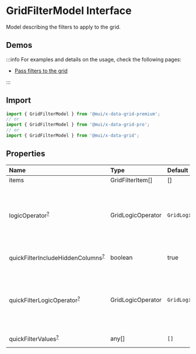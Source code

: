 # GridFilterModel Interface

<p class="description">Model describing the filters to apply to the grid.</p>

## Demos

:::info
For examples and details on the usage, check the following pages:

- [Pass filters to the grid](/x/react-data-grid/filtering/#pass-filters-to-the-data-grid)

:::

## Import

```js
import { GridFilterModel } from '@mui/x-data-grid-premium';
// or
import { GridFilterModel } from '@mui/x-data-grid-pro';
// or
import { GridFilterModel } from '@mui/x-data-grid';
```

## Properties

| Name                                                                                                              | Type                                             | Default                                                   | Description                                                                                                                                  |
| :---------------------------------------------------------------------------------------------------------------- | :----------------------------------------------- | :-------------------------------------------------------- | :------------------------------------------------------------------------------------------------------------------------------------------- |
| <span class="prop-name">items</span>                                                                              | <span class="prop-type">GridFilterItem[]</span>  | <span class="prop-default">[]</span>                      |                                                                                                                                              |
| <span class="prop-name optional">logicOperator<sup><abbr title="optional">?</abbr></sup></span>                   | <span class="prop-type">GridLogicOperator</span> | <span class="prop-default">`GridLogicOperator.Or`</span>  | - `GridLogicOperator.And`: the row must pass all the filter items.<br />- `GridLogicOperator.Or`: the row must pass at least on filter item. |
| <span class="prop-name optional">quickFilterIncludeHiddenColumns<sup><abbr title="optional">?</abbr></sup></span> | <span class="prop-type">boolean</span>           | <span class="prop-default">true</span>                    | If `false`, the quick filter will skip cell values from hidden columns.                                                                      |
| <span class="prop-name optional">quickFilterLogicOperator<sup><abbr title="optional">?</abbr></sup></span>        | <span class="prop-type">GridLogicOperator</span> | <span class="prop-default">`GridLogicOperator.And`</span> | - `GridLogicOperator.And`: the row must pass all the values.<br />- `GridLogicOperator.Or`: the row must pass at least one value.            |
| <span class="prop-name optional">quickFilterValues<sup><abbr title="optional">?</abbr></sup></span>               | <span class="prop-type">any[]</span>             | <span class="prop-default">`[]`</span>                    | values used to quick filter rows                                                                                                             |
